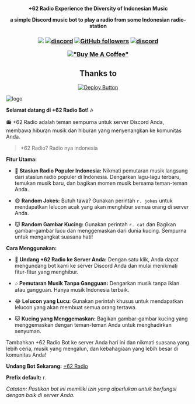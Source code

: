 <div align="center">
  <strong>
      <p>+62 Radio Experience the Diversity of Indonesian Music</p>
    <p>a simple Discord music bot to play a radio from some Indonesian radio-station</p>
  </strong>
<h3 align="center">

![](https://visitor-badge.laobi.icu/badge?page_id=lrmn7.lrmn7&)
[![discord](https://img.shields.io/badge/Invite_Bot-5865F2.svg?&style=flat-square&logo=discord&logoColor=white&link=https://discord.com/oauth2/authorize?client_id=1090120136167538748&permissions=551940254784&redirect_uri=https%3A%2F%2F62radio.is-a.fun%2Fthankyou&response_type=code&scope=guilds.join%20bot%20applications.commands)](https://discord.com/oauth2/authorize?client_id=1090120136167538748&permissions=551940254784&redirect_uri=https%3A%2F%2F62radio.is-a.fun%2Fthankyou&response_type=code&scope=guilds.join%20bot%20applications.commands)
[![GitHub followers](https://img.shields.io/github/followers/radio-indonesia?label=Follow&style=social)](https://github.com/radio-indonesia)
[![discord](https://img.shields.io/badge/Join_Discord-5865F2.svg?&style=flat-square&logo=discord&logoColor=white&link=https://discord.gg/WFfjrQxnfH)](https://discord.gg/WFfjrQxnfH)

[!["Buy Me A Coffee"](https://www.buymeacoffee.com/assets/img/custom_images/orange_img.png)](https://www.buymeacoffee.com/LRMN)

## Thanks to 
[![Deploy Button](https://cdn.hop.io/assets/deploy-button/button.svg)](https://console.hop.io/deploy-button)

</h3>
</div>



![logo](https://i.imgur.com/5MZ9Vxt.jpg)


**Selamat datang di +62 Radio Bot! 🎶**

📻 +62 Radio adalah teman sempurna untuk server Discord Anda, membawa hiburan musik dan hiburan yang menyenangkan ke komunitas Anda.

> +62 Radio? Radio nya indonesia

**Fitur Utama:**

- 🎵 **Stasiun Radio Populer Indonesia:** Nikmati pemutaran musik langsung dari stasiun radio populer di Indonesia. Dengarkan lagu-lagu terbaru, temukan musik baru, dan bagikan momen musik bersama teman-teman Anda.

- 😄 **Random Jokes:** Butuh tawa? Gunakan perintah `r. jokes` untuk mendapatkan lelucon acak yang akan menghibur semua orang di server Anda.

- 🐱 **Random Gambar Kucing:** Gunakan perintah `r. cat` dan Bagikan gambar-gambar lucu dan menggemaskan dari dunia kucing. Sempurna untuk mengangkat suasana hati!

**Cara Menggunakan:**

- 🔗 **Undang +62 Radio ke Server Anda:** Dengan satu klik, Anda dapat mengundang bot kami ke server Discord Anda dan mulai menikmati fitur-fitur yang menghibur.

- 🎶 **Pemutaran Musik Tanpa Gangguan:** Dengarkan musik tanpa iklan atau gangguan. Hanya musik Indonesia terbaik.

- 😂 **Lelucon yang Lucu:** Gunakan perintah khusus untuk mendapatkan lelucon yang akan membuat semua orang tertawa.

- 🐱 **Kucing yang Menggemaskan:** Bagikan gambar-gambar kucing yang menggemaskan dengan teman-teman Anda untuk menghadirkan senyuman.

Tambahkan +62 Radio Bot ke server Anda hari ini dan nikmati suasana yang lebih ceria, musik yang mengalun, dan kebahagiaan yang lebih besar di komunitas Anda!

**Undang Bot Sekarang:** [+62 Radio](https://discord.com/oauth2/authorize?client_id=1090120136167538748&permissions=551940254784&redirect_uri=https%3A%2F%2F62radio.is-a.fun%2Fthankyou&response_type=code&scope=guilds.join%20bot%20applications.commands)

**Prefix default:** r.

*Catatan: Pastikan bot ini memiliki izin yang diperlukan untuk berfungsi dengan baik di server Anda.*
